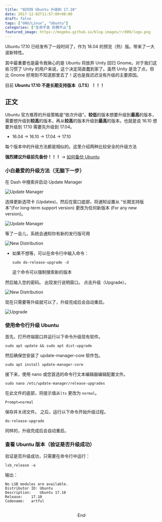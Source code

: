 ```yaml
---
title: "如何将 Ubuntu 升级到 17.10"
date: 2017-12-02T11:57:09+08:00
draft: false
tags: ["GNU/Linux", "Ubuntu"]
categories: ["生命不息 折腾不止"]
featured_image: https://mogeko.github.io/blog-images/r/009/logo.png
---
```


Ubuntu 17.10 已经发布了一段时间了，作为 18.04 的预览（热）版。带来了一大波新特性。

其中最重要也是最令我揪心的是 Ubuntu 将放弃 Unity 回归 Gnome。对于我们这些习惯了 Unity 的用户来说，这个决定简直蠢到家了。虽然 Unity 是丑了点，但比 Gnome 好用到不知道那里去了！这也是我迟迟没有升级的主要原因。

目前 **Ubuntu 17.10 不是长期支持版本（LTS）！！！**

<!-- more -->

## 正文

Ubuntu 官方推荐的升级策略是“依次升级”。**较低**的版本想要升级到**最高**的版本，需要想升级到**较高**的版本，再从**较高**的版本升级到**最高**的版本。也就是说 16.10 想要升级到 17.10 需要先升级到 17.04。

- 16.04 -> 16.10 -> 17.04 -> 17.10

每个版本中的升级方法都是相似的。这里介绍两种比较安全的升级方法

**强烈建议升级前先备份！！！** -> [如何备份 Ubuntu](http://www.jianshu.com/p/b73e8011b828)

### 小白最爱的升级方法（无脑下一步）

在 Dash 中搜索并启动 Update Manager

![Update Manager](https://mogeko.github.io/blog-images/r/009/Upgrade_1.png)

选择更新选项卡 (Updates)，然后在窗口底部，将通知设置从 “长期支持版本”(For long-term support version) 更改为任何新版本 (For any new version)。

![Update Manager](https://mogeko.github.io/blog-images/r/009/Upgrade_2.png)

等了一会儿，系统会通知你有新的发行版可用

![New Distribution](https://mogeko.github.io/blog-images/r/009/Upgrade_3.png)

- 如果不想等，可以在命令行中输入命令：

  ```plaintext
  sudo do-release-upgrade -d
  ```

  这个命令可以强制搜索新的版本

然后输入您的密码。 出现发行说明窗口。 点击升级（Upgrade）。

![New Distribution](https://mogeko.github.io/blog-images/r/009/Upgrade_4.png)

现在只需要等升级就可以了，升级完成后会自动重启。

![Upgrade](https://mogeko.github.io/blog-images/r/009/Upgrade_5.png)

### 使用命令行升级 Ubuntu

首先，打开终端窗口并运行以下命令升级现有软件。

```plaintext
sudo apt update && sudo apt dist-upgrade
```

然后确保您安装了 update-manager-core 软件包。

```plaintext
sudo apt install update-manager-core
```

接下来，使用 nano 或您首选的命令行文本编辑器编辑配置文件。

```plaintext
sudo nano /etc/update-manager/release-upgrades
```

在此文件的底部，将提示值从`lts` 更改为 `normal`。

```plaintext
Prompt=normal
```

保存并关闭文件。 之后，运行以下命令开始升级过程。

```plaintext
do-release-upgrade
```

同样的，升级完成后会自动重启。

### 查看 Ubuntu 版本（验证是否升级成功）

验证是否升级成功，只需要在命令行中运行：

```plaintext
lsb_release -a
```

输出：

```plaintext
No LSB modules are available.
Distributor ID:	Ubuntu
Description:	Ubuntu 17.10
Release:	17.10
Codename:	artful
```




<br>

<center>  ·End·  </center>